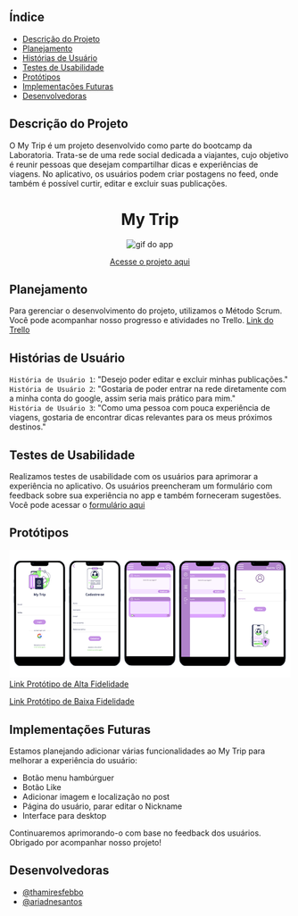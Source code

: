 ## Índice

* [Descrição do Projeto](#descrição-do-projeto)
* [Planejamento](#método-scrum)
* [Histórias de Usuário](#histórias-de-usuário)
* [Testes de Usabilidade](#testes-de-usabilidade)
* [Protótipos](#protótipos)
* [Implementações Futuras](#implementações-futuras)
* [Desenvolvedoras](#desenvolvedoras)


## Descrição do Projeto
O My Trip é um projeto desenvolvido como parte do bootcamp da Laboratoria. Trata-se de uma rede social dedicada a viajantes, cujo objetivo é reunir pessoas que desejam compartilhar dicas e experiências de viagens. No aplicativo, os usuários podem criar postagens no feed, onde também é possível curtir, editar e excluir suas publicações.

<h1 align='center'>My Trip</h1>

<div align='center'>
  
![gif do app](https://media.giphy.com/media/v1.Y2lkPTc5MGI3NjExMTA5eGZ6anRubW50bXlsYjMyNjNkcnBmaTI5NzdybHd6ajZtOGxhZCZlcD12MV9pbnRlcm5hbF9naWZfYnlfaWQmY3Q9Zw/Ug1pPnbLWTUYLk3PgF/giphy.gif)

[Acesse o projeto aqui](https://mytrip-1b924.web.app/)

</div>

## Planejamento 
Para gerenciar o desenvolvimento do projeto, utilizamos o Método Scrum. Você pode acompanhar nosso progresso e atividades no Trello.
[Link do Trello](https://trello.com/invite/b/GNknWcZf/ATTI7a1d50e0a1b0f2991ddcfe191a42ea4c30D503C0/310-social-network)

## Histórias de Usuário
`História de Usuário 1`: "Desejo poder editar e excluir minhas publicações."<br>
`História de Usuário 2`: "Gostaria de poder entrar na rede diretamente com a minha conta do google, assim seria mais prático para mim."<br>
`História de Usuário 3`: "Como uma pessoa com pouca experiência de viagens, gostaria de encontrar dicas relevantes para os meus próximos destinos."<br>

## Testes de Usabilidade
Realizamos testes de usabilidade com os usuários para aprimorar a experiência no aplicativo. Os usuários preencheram um formulário com feedback sobre sua experiência no app e também forneceram sugestões. Você pode acessar o [formulário aqui](https://forms.gle/Js8uiRF7yxKxA6Tt9)</p>

## Protótipos
![print do protótipo](./protótipo-de-alta.png)
[Link Protótipo de Alta Fidelidade](https://www.figma.com/proto/K44pKXuVtuTWPo1Vzr4Lix/My-Trip---Prot%C3%B3tipo-de-Alta?page-id=106%3A52&type=design&node-id=127-130&viewport=-139%2C315%2C0.5&t=KJQiy664EHSlTkHH-1&scaling=scale-down&starting-point-node-id=120%3A1746&mode=design)

[Link Protótipo de Baixa Fidelidade](https://www.canva.com/design/DAFuKjgcZvE/5Kg4SqoEx_7paNjye1Tzng/edit?utm_content=DAFuKjgcZvE&utm_campaign=designshare&utm_medium=link2&utm_source=sharebutton)

## Implementações Futuras

Estamos planejando adicionar várias funcionalidades ao My Trip para melhorar a experiência do usuário:

- Botão menu hambúrguer
- Botão Like
- Adicionar imagem e localização no post
- Página do usuário, parar editar o Nickname
- Interface para desktop

Continuaremos aprimorando-o com base no feedback dos usuários. Obrigado por acompanhar nosso projeto!

## Desenvolvedoras

- [@thamiresfebbo](https://github.com/thamiresfebbo)
- [@ariadnesantos](https://github.com/ariadnesantos)

